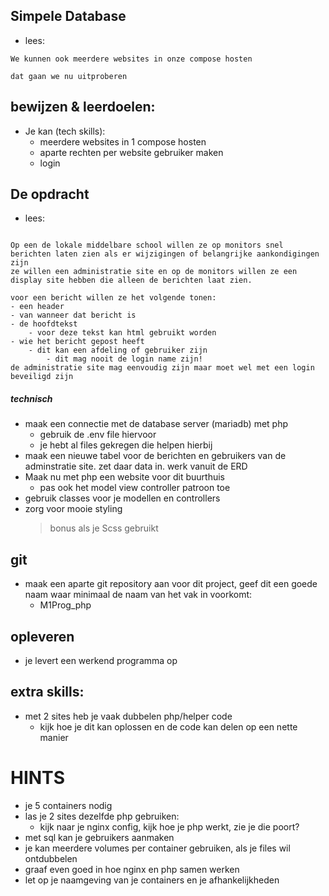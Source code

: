
## Simpele Database

- lees:
``` 
We kunnen ook meerdere websites in onze compose hosten

dat gaan we nu uitproberen

```

## bewijzen & leerdoelen:


- Je kan (tech skills):
    - meerdere websites in 1 compose hosten
    - aparte rechten per website gebruiker maken
    - login

## De opdracht

- lees:
```

Op een de lokale middelbare school willen ze op monitors snel berichten laten zien als er wijzigingen of belangrijke aankondigingen zijn
ze willen een administratie site en op de monitors willen ze een display site hebben die alleen de berichten laat zien.

voor een bericht willen ze het volgende tonen:
- een header
- van wanneer dat bericht is
- de hoofdtekst
    - voor deze tekst kan html gebruikt worden
- wie het bericht gepost heeft
    - dit kan een afdeling of gebruiker zijn
        - dit mag nooit de login name zijn!
de administratie site mag eenvoudig zijn maar moet wel met een login beveiligd zijn
```

##### technisch
- maak een connectie met de database server (mariadb) met php
    - gebruik de .env file hiervoor
    - je hebt al files gekregen die helpen hierbij
- maak een nieuwe tabel voor de berichten en gebruikers van de adminstratie site. zet daar data in. werk vanuit de ERD
- Maak nu met php een website voor dit buurthuis
    - pas ook het model view controller patroon toe
- gebruik classes voor je modellen en controllers
- zorg voor mooie styling
    > bonus als je Scss gebruikt

## git
- maak een aparte git repository aan voor dit project, geef dit een goede naam waar minimaal de naam van het vak in voorkomt:
    - M1Prog_php
    
## opleveren

- je levert een werkend programma op

## extra skills:

- met 2 sites heb je vaak dubbelen php/helper code
    - kijk hoe je dit kan oplossen en de code kan delen op een nette manier

# HINTS

- je 5 containers nodig
- las je 2 sites dezelfde php gebruiken:
    - kijk naar je nginx config, kijk hoe je php werkt, zie je die poort?
- met sql kan je gebruikers aanmaken
- je kan meerdere volumes per container gebruiken, als je files wil ontdubbelen
- graaf even goed in hoe nginx en php samen werken
- let op je naamgeving van je containers en je afhankelijkheden